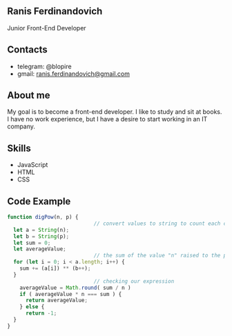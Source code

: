 ## Ranis Ferdinandovich
Junior Front-End Developer

## Contacts
* telegram: @blopire
* gmail: ranis.ferdinandovich@gmail.com

## About me
My goal is to become a front-end developer. I like to study and sit at books. I have no work experience, but I have a desire to start working in an IT company.

## Skills
* JavaScript
* HTML
* CSS

## Code Example
```javascript
function digPow(n, p) {
                            // convert values ​​to string to count each character
  let a = String(n);
  let b = String(p);
  let sum = 0;
  let averageValue;
                            // the sum of the value "n" raised to the power of "p"
  for (let i = 0; i < a.length; i++) {
    sum += (a[i]) ** (b++);
  }
                            // checking our expression
    averageValue = Math.round( sum / n )
    if ( averageValue * n === sum ) {
      return averageValue;
    } else {
      return -1;
  }
}
```